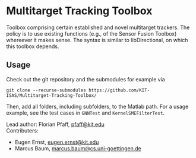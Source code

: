 # Multitarget Tracking Toolbox

Toolbox comprising certain established and novel multitarget trackers. The policy is to use existing functions (e.g., of the Sensor Fusion Toolbox) whereever it makes sense. The syntax is similar to libDirectional, on which this toolbox depends.

## Usage
Check out the git repository and the submodules for example via
```
git clone --recurse-submodules https://github.com/KIT-ISAS/Multitarget-Tracking-Toolbox/
```
Then, add all folders, including subfolders, to the Matlab path. For a usage example, see the test cases in ```GNNTest``` and ```KernelSMEFilterTest```.

Lead author: Florian Pfaff, pfaff@kit.edu  
Contributers:
* Eugen Ernst, eugen.ernst@kit.edu
* Marcus Baum, marcus.baum@cs.uni-goettingen.de
